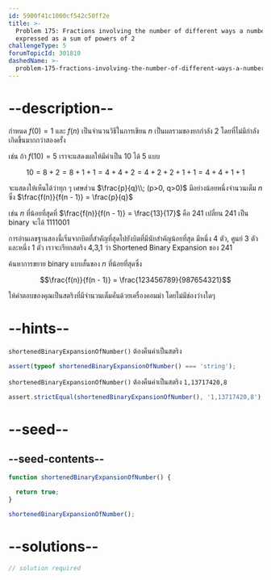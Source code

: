 ```yaml
---
id: 5900f41c1000cf542c50ff2e
title: >-
  Problem 175: Fractions involving the number of different ways a number can be
  expressed as a sum of powers of 2
challengeType: 5
forumTopicId: 301810
dashedName: >-
  problem-175-fractions-involving-the-number-of-different-ways-a-number-can-be-expressed-as-a-sum-of-powers-of-2
---
```


# --description--

กำหนด $f(0) = 1$ และ $f(n)$ เป็นจำนวนวิธีในการเขียน $n$ เป็นผลรวมของยกกำลัง 2 โดยที่ไม่มีกำลังเกิดขึ้นมากกว่าสองครั้ง

เช่น ถ้า $f(10) = 5$ เราจะแสดงผลให้มีค่าเป็น 10 ได้ 5 แบบ

$$10 = 8 + 2 = 8 + 1 + 1 = 4 + 4 + 2 = 4 + 2 + 2 + 1 + 1 = 4 + 4 + 1 + 1$$

จะแสดงให้เห็นได้ว่าทุก ๆ เศษส่วน $\frac{p}{q}\\; (p>0, q>0)$ มีอย่างน้อยหนึ่งจำนวนเต็ม $n$ ซึ่ง $\frac{f(n)}{f(n - 1)} = \frac{p}{q}$

เช่น $n$ ที่น้อยที่สุดที่ $\frac{f(n)}{f(n - 1)} = \frac{13}{17}$ คือ 241 เปลี่ยน 241 เป็น binary จะได้ 1111001

การอ่านเลขฐานสองนี้เริ่มจากบิตที่สำคัญที่สุดไปยังบิตที่มีนัยสำคัญน้อยที่สุด มีหนึ่ง 4 ตัว, ศูนย์ 3 ตัวและหนึ่ง 1 ตัว เราจะเรียกสตริง 4,3,1 ว่า Shortened Binary Expansion ของ 241

ค้นหาการขยาย binary แบบสั้นของ $n$ ที่น้อยที่สุดซึ่ง

$$\frac{f(n)}{f(n - 1)} = \frac{123456789}{987654321}$$

ให้คำตอบของคุณเป็นสตริงที่มีจำนวนเต็มคั่นด้วยเครื่องคอมม่า โดยไม่มีช่องว่างใดๆ
# --hints--

`shortenedBinaryExpansionOfNumber()` ต้องคืนค่าเป็นสตริง

```js
assert(typeof shortenedBinaryExpansionOfNumber() === 'string');
```

`shortenedBinaryExpansionOfNumber()` ต้องคืนค่าเป็นสตริง `1,13717420,8`

```js
assert.strictEqual(shortenedBinaryExpansionOfNumber(), '1,13717420,8');
```

# --seed--

## --seed-contents--

```js
function shortenedBinaryExpansionOfNumber() {

  return true;
}

shortenedBinaryExpansionOfNumber();
```

# --solutions--

```js
// solution required
```
